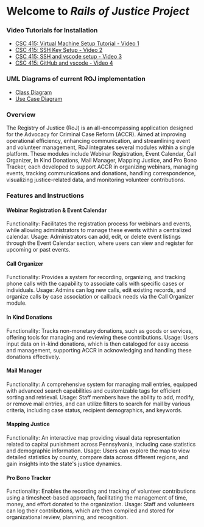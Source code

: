 # Welcome to _Rails of Justice Project_



### Video Tutorials for Installation
* [CSC 415: Virtual Machine Setup Tutorial - Video 1](https://youtu.be/IMb4cCGBQFA)
* [CSC 415: SSH Key Setup - Video 2](https://youtu.be/fbyiFgUZDMs)
* [CSC 415: SSH and vscode setup - Video 3](https://youtu.be/BTOIt7wjJxA)
* [CSC 415: GitHub and vscode - Video 4](https://youtu.be/-1C81UCUtIM)


### UML Diagrams of current ROJ implementation

* [Class Diagram](https://github.com/TCNJ-SE/RoJ-Spr2024/blob/main/docs/Rails%20of%20Justice%20-%20Class%20Diagram.png)
* [Use Case Diagram](https://github.com/TCNJ-SE/RoJ-Spr2024/blob/main/docs/use-case.md)

### Overview
The Registry of Justice (RoJ) is an all-encompassing application designed for the Advocacy for Criminal Case Reform (ACCR). Aimed at improving operational efficiency, enhancing communication, and streamlining event and volunteer management, RoJ integrates several modules within a single platform. These modules include Webinar Registration, Event Calendar, Call Organizer, In Kind Donations, Mail Manager, Mapping Justice, and Pro Bono Tracker, each developed to support ACCR in organizing webinars, managing events, tracking communications and donations, handling correspondence, visualizing justice-related data, and monitoring volunteer contributions.

### Features and Instructions
#### Webinar Registration & Event Calendar
Functionality: Facilitates the registration process for webinars and events, while allowing administrators to manage these events within a centralized calendar.
Usage: Administrators can add, edit, or delete event listings through the Event Calendar section, where users can view and register for upcoming or past events.

#### Call Organizer
Functionality: Provides a system for recording, organizing, and tracking phone calls with the capability to associate calls with specific cases or individuals.
Usage: Admins can log new calls, edit existing records, and organize calls by case association or callback needs via the Call Organizer module.

#### In Kind Donations
Functionality: Tracks non-monetary donations, such as goods or services, offering tools for managing and reviewing these contributions.
Usage: Users input data on in-kind donations, which is then cataloged for easy access and management, supporting ACCR in acknowledging and handling these donations effectively.

#### Mail Manager
Functionality: A comprehensive system for managing mail entries, equipped with advanced search capabilities and customizable tags for efficient sorting and retrieval.
Usage: Staff members have the ability to add, modify, or remove mail entries, and can utilize filters to search for mail by various criteria, including case status, recipient demographics, and keywords.

#### Mapping Justice
Functionality: An interactive map providing visual data representation related to capital punishment across Pennsylvania, including case statistics and demographic information.
Usage: Users can explore the map to view detailed statistics by county, compare data across different regions, and gain insights into the state's justice dynamics.

#### Pro Bono Tracker
Functionality: Enables the recording and tracking of volunteer contributions using a timesheet-based approach, facilitating the management of time, money, and effort donated to the organization.
Usage: Staff and volunteers can log their contributions, which are then compiled and stored for organizational review, planning, and recognition.


